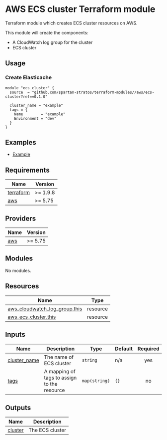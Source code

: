 # AWS ECS cluster Terraform module

Terraform module which creates ECS cluster resources on AWS.

This module will create the components:

- A CloudWatch log group for the cluster
- ECS cluster

## Usage

### Create Elasticache

```hcl
module "ecs_cluster" {
  source  = "github.com/spartan-stratos/terraform-modules//aws/ecs-cluster?ref=v0.1.0"

  cluster_name = "example"
  tags = {
    Name        = "example"
    Environment = "dev"
  }
}
```

## Examples

- [Example](./examples/complete/)

<!-- BEGIN_TF_DOCS -->

## Requirements

| Name                                                                      | Version  |
|---------------------------------------------------------------------------|----------|
| <a name="requirement_terraform"></a> [terraform](#requirement\_terraform) | >= 1.9.8 |
| <a name="requirement_aws"></a> [aws](#requirement\_aws)                   | \>= 5.75 |

## Providers

| Name                                              | Version  |
|---------------------------------------------------|----------|
| <a name="provider_aws"></a> [aws](#provider\_aws) | \>= 5.75 |

## Modules

No modules.

## Resources

| Name                                                                                                                              | Type     |
|-----------------------------------------------------------------------------------------------------------------------------------|----------|
| [aws_cloudwatch_log_group.this](https://registry.terraform.io/providers/hashicorp/aws/latest/docs/resources/cloudwatch_log_group) | resource |
| [aws_ecs_cluster.this](https://registry.terraform.io/providers/hashicorp/aws/latest/docs/resources/ecs_cluster)                   | resource |

## Inputs

| Name                                                                     | Description                                 | Type          | Default | Required |
|--------------------------------------------------------------------------|---------------------------------------------|---------------|---------|:--------:|
| <a name="input_cluster_name"></a> [cluster\_name](#input\_cluster\_name) | The name of ECS cluster                     | `string`      | n/a     |   yes    |
| <a name="input_tags"></a> [tags](#input\_tags)                           | A mapping of tags to assign to the resource | `map(string)` | `{}`    |    no    |

## Outputs

| Name                                                      | Description     |
|-----------------------------------------------------------|-----------------|
| <a name="output_cluster"></a> [cluster](#output\_cluster) | The ECS cluster |

<!-- END_TF_DOCS -->